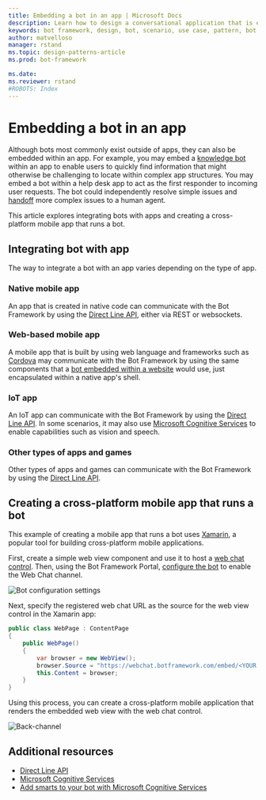 ```yaml
---
title: Embedding a bot in an app | Microsoft Docs
description: Learn how to design a conversational application that is embedded within an app.
keywords: bot framework, design, bot, scenario, use case, pattern, bot in app, bot embedded in app
author: matvelloso
manager: rstand
ms.topic: design-patterns-article
ms.prod: bot-framework

ms.date:
ms.reviewer: rstand
#ROBOTS: Index
---
```

# Embedding a bot in an app

Although bots most commonly exist outside of apps, they can also be embedded within an app. 
For example, you may embed a [knowledge bot](~/design/bot-design-pattern-knowledge-base.md) within an app 
to enable users to quickly find information that might otherwise be challenging to locate within complex app structures. 
You may embed a bot within a help desk app to act as the first responder to incoming user requests. 
The bot could independently resolve simple issues and [handoff](~/design/bot-design-pattern-handoff-human.md) more complex issues to a human agent. 

This article explores integrating bots with apps and creating a cross-platform mobile app that runs a bot. 

## Integrating bot with app

The way to integrate a bot with an app varies depending on the type of app. 

### Native mobile app
An app that is created in native code can communicate with the Bot Framework by using 
the [Direct Line API](https://docs.botframework.com/en-us/restapi/DirectLine3/#navtitle), 
either via REST or websockets.

### Web-based mobile app
A mobile app that is built by using web language and frameworks such as <a href="https://cordova.apache.org/" target="_blank">Cordova</a> 
may communicate with the Bot Framework by using the same components that a 
[bot embedded within a website](~/design/bot-design-pattern-embed-web-site.md) would use, 
just encapsulated within a native app's shell.

### IoT app
An IoT app can communicate with the Bot Framework by using 
the [Direct Line API](https://docs.botframework.com/en-us/restapi/DirectLine3/#navtitle). 
In some scenarios, it may also use <a href="https://www.microsoft.com/cognitive-services/" target="_blank">Microsoft Cognitive Services</a> 
to enable capabilities such as vision and speech.

### Other types of apps and games
Other types of apps and games can communicate with the Bot Framework by using 
the [Direct Line API](https://docs.botframework.com/en-us/restapi/DirectLine3/#navtitle). 

## Creating a cross-platform mobile app that runs a bot

This example of creating a mobile app that runs a bot uses <a href="https://www.xamarin.com/" target="_blank">Xamarin</a>, a popular tool 
for building cross-platform mobile applications. 

First, create a simple web view component and use it to host a 
<a href="https://github.com/Microsoft/BotFramework-WebChat" target="_blank">web chat control</a>. 
Then, using the Bot Framework Portal, [configure the bot](~/portal-configure-channels.md) to 
enable the Web Chat channel. 

![Bot configuration settings](~/media/designing-bots/patterns/webchat-channel.png)

Next, specify the registered web chat URL as the source for the web view control in the Xamarin app:

```cs
public class WebPage : ContentPage
{
	public WebPage()
	{
		var browser = new WebView();
		browser.Source = "https://webchat.botframework.com/embed/<YOUR SECRET KEY HERE>";
		this.Content = browser;
	}
}
```

Using this process, you can create a cross-platform mobile application 
that renders the embedded web view with the web chat control.

![Back-channel](~/media/designing-bots/patterns/xamarin-apps.png)

## Additional resources

- <a href="https://docs.botframework.com/en-us/restapi/DirectLine3/#navtitle" target="_blank">Direct Line API</a>
- <a href="https://www.microsoft.com/cognitive-services/" target="_blank">Microsoft Cognitive Services</a>
- [Add smarts to your bot with Microsoft Cognitive Services](~/intelligent-bots.md)

<!--
This article covered ways to integrate bots with apps and 
explored the process of creating a cross-platform mobile app that runs a bot.
To see the complete sample code (and step-by-step implementation guidance) for the example discussed above, 
review the following resources: 

> [!NOTE]
> To do: Add links to the code sample (and readme) that Mat refers to.-->
 